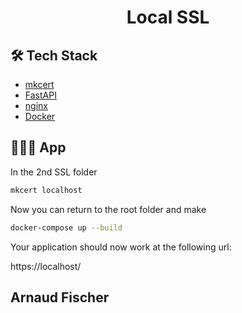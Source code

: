 
# <p align="center">Local SSL</p>
  ## 🛠️ Tech Stack
- [mkcert](https://github.com/FiloSottile/mkcert)
- [FastAPI](https://fastapi.tiangolo.com/)
- [nginx](https://nginx.org/en/docs/)
- [Docker](https://www.docker.com/) 

## 🧑🏻‍💻 App

In the 2nd SSL folder

```bash
mkcert localhost
```
Now you can return to the root folder and make

```bash
docker-compose up --build
```
Your application should now work at the following url: <br>

https://localhost/        
        
        

## Arnaud Fischer
                
